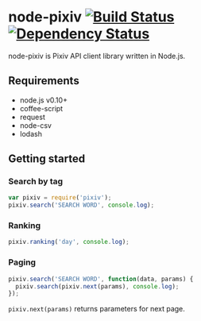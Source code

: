 node-pixiv [![Build Status](https://travis-ci.org/MisumiRize/node-pixiv.svg?branch=master)](https://travis-ci.org/MisumiRize/node-pixiv) [![Dependency Status](https://david-dm.org/MisumiRize/node-pixiv.svg)](https://david-dm.org/MisumiRize/node-pixiv)
==========
node-pixiv is Pixiv API client library written in Node.js.

## Requirements

* node.js v0.10+
* coffee-script
* request
* node-csv
* lodash

## Getting started

### Search by tag

```javascript
var pixiv = require('pixiv');
pixiv.search('SEARCH WORD', console.log);
```

### Ranking

```javascript
pixiv.ranking('day', console.log);
```

### Paging

```javascript
pixiv.search('SEARCH WORD', function(data, params) {
  pixiv.search(pixiv.next(params), console.log);
});
```

`pixiv.next(params)` returns parameters for next page.
